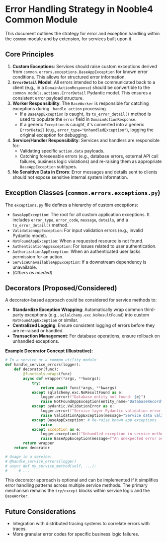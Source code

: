 # Error Handling Strategy in Nooble4 Common Module

This document outlines the strategy for error and exception handling within the `common` module and by extension, for services built upon it.

## Core Principles

1.  **Custom Exceptions**: Services should raise custom exceptions derived from `common.errors.exceptions.BaseAppException` for known error conditions. This allows for structured error information.
2.  **`ErrorDetail` Model**: All errors intended to be communicated back to a client (e.g., in a `DomainActionResponse`) should be convertible to the `common.models.actions.ErrorDetail` Pydantic model. This ensures a consistent error payload structure.
3.  **Worker Responsibility**: The `BaseWorker` is responsible for catching exceptions during `_handle_action` processing.
    *   If a `BaseAppException` is caught, its `to_error_detail()` method is used to populate the `error` field in `DomainActionResponse`.
    *   If a generic `Exception` is caught, it's converted into a generic `ErrorDetail` (e.g., `error_type="UnhandledException"`), logging the original exception for debugging.
4.  **Service/Handler Responsibility**: Services and handlers are responsible for:
    *   Validating specific `action.data` payloads.
    *   Catching foreseeable errors (e.g., database errors, external API call failures, business logic violations) and re-raising them as appropriate `BaseAppException` subtypes.
5.  **No Sensitive Data in Errors**: Error messages and details sent to clients should not expose sensitive internal system information.

## Exception Classes (`common.errors.exceptions.py`)

The `exceptions.py` file defines a hierarchy of custom exceptions:

*   `BaseAppException`: The root for all custom application exceptions. It includes `error_type`, `error_code`, `message`, `details`, and a `to_error_detail()` method.
*   `ValidationAppException`: For input validation errors (e.g., invalid Pydantic model).
*   `NotFoundAppException`: When a requested resource is not found.
*   `AuthenticationAppException`: For issues related to user authentication.
*   `AuthorizationAppException`: When an authenticated user lacks permission for an action.
*   `ServiceUnavailableAppException`: If a downstream dependency is unavailable.
*   *(Others as needed)*

## Decorators (Proposed/Considered)

A decorator-based approach could be considered for service methods to:

*   **Standardize Exception Wrapping**: Automatically wrap common third-party exceptions (e.g., `sqlalchemy.exc.NoResultFound`) into custom `NotFoundAppException` or similar.
*   **Centralized Logging**: Ensure consistent logging of errors before they are re-raised or handled.
*   **Transaction Management**: For database operations, ensure rollback on unhandled exceptions.

**Example Decorator Concept (Illustrative):**

```python
# In a service or a common utility module
def handle_service_errors(logger):
    def decorator(func):
        @functools.wraps(func)
        async def wrapper(*args, **kwargs):
            try:
                return await func(*args, **kwargs)
            except sqlalchemy.exc.NoResultFound as e:
                logger.error(f"Database entity not found: {e}")
                raise NotFoundAppException(entity_name="DatabaseRecord", message=str(e))
            except pydantic.ValidationError as e:
                logger.error(f"Service layer Pydantic validation error: {e}")
                raise ValidationAppException(message="Service data validation failed.", details=e.errors())
            except BaseAppException: # Re-raise known app exceptions
                raise
            except Exception as e:
                logger.exception(f"Unhandled exception in service method {func.__name__}: {e}")
                raise BaseAppException(message=f"An unexpected error occurred in {func.__name__}.", error_type="ServiceInternalError")
        return wrapper
    return decorator

# Usage in a service:
# @handle_service_errors(logger)
# async def my_service_method(self, ...):
#     # ...
```

This decorator approach is optional and can be implemented if it simplifies error handling patterns across multiple service methods. The primary mechanism remains the `try/except` blocks within service logic and the `BaseWorker`.

## Future Considerations

*   Integration with distributed tracing systems to correlate errors with traces.
*   More granular error codes for specific business logic failures.
